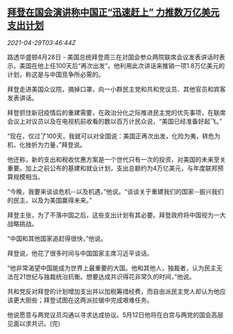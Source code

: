 <!--1619668862000-->
[拜登在国会演讲称中国正“迅速赶上” 力推数万亿美元支出计划](https://cn.reuters.com/article/biden-congress-speech-china-0429-idCNKBS2CG08N)
------

<div><i>2021-04-29T03:46:44Z</i></div><p>路透华盛顿4月28日 - 美国总统拜登周三在对国会参众两院联席会议发表讲话时表示，美国在他上任100天后“再次出发”。他利用此次讲话来推销一项1.8万亿美元的计划，称这是与中国竞争所必需的。</p><p>拜登走进美国众议院，摘掉口罩，向一小群民主党和共和党议员、其他官员和宾客发表讲话。</p><p>拜登抓住新冠疫情后的重建需要，在政治分化之际推进民主党的优先事项，在联席会议上对议员以及在电视机前收看的数以百万计民众说，“美国已经准备好起飞。”</p><p>“现在，仅过了100天，我就可以对全国说：美国正再次出发，化险为夷，转危为机，化挫折为力量，”拜登说。</p><p>他还称，新的支出和税收优惠方案是一个世代只有一次的投资，对美国的未来至关重要。加上之前公布的基建和就业计划，支出总额约为4万亿美元，与年度联邦预算规模相当。</p><p>“今晚，我要来谈谈危机--以及机遇，”他说。“谈谈关于重建我们的国家--振兴我们的民主，以及为美国赢得未来。”</p><p>拜登主张，为了不落中国之后，这些支出计划有其必要。拜登政府将中国视为一大战略挑战。</p><p>“中国和其他国家追赶得很快，”他说。</p><p>拜登说，他花了很多时间与中国国家主席习近平谈话。</p><p>“他非常渴望中国能成为世界上最重要的大国。他和其他人，独裁者，认为民主无法在21世纪与独裁统治抗衡。想要达成共识得花非常久的时间，”他说。</p><p>共和党反对拜登的计划增加支出并以加税筹措经费，而自由派民主党人却认为他应该更大胆些；拜登试图在这两派拉锯中完成艰难任务。</p><p>他说愿意与两党议员沟通以寻求达成协议。5月12日他将在白宫与两党的国会高层见面以求共识。(完)</p>
